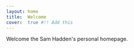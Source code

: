 ```yaml
---
layout: home
title:  Welcome
cover:  true #!! Add this
---
```


Welcome the Sam Hadden's personal homepage.
